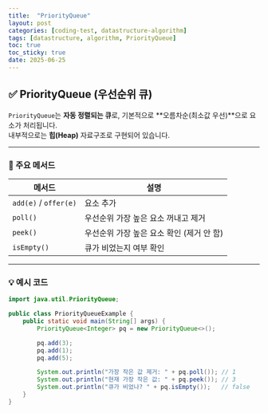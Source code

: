 ```yaml
---
title:  "PriorityQueue"
layout: post
categories: [coding-test, datastructure-algorithm] 
tags: [datastructure, algorithm, PriorityQueue]
toc: true
toc_sticky: true
date: 2025-06-25
---
```


## ✅ PriorityQueue (우선순위 큐)

`PriorityQueue`는 **자동 정렬되는 큐**로, 기본적으로 **오름차순(최소값 우선)**으로 요소가 처리됩니다.  
내부적으로는 **힙(Heap)** 자료구조로 구현되어 있습니다.

---

### 📌 주요 메서드

| 메서드                  | 설명                                      |
|-------------------------|-------------------------------------------|
| `add(e)` / `offer(e)`   | 요소 추가                                 |
| `poll()`                | 우선순위 가장 높은 요소 꺼내고 제거        |
| `peek()`                | 우선순위 가장 높은 요소 확인 (제거 안 함) |
| `isEmpty()`             | 큐가 비었는지 여부 확인                   |

---

### 💡 예시 코드

```java
import java.util.PriorityQueue;

public class PriorityQueueExample {
    public static void main(String[] args) {
        PriorityQueue<Integer> pq = new PriorityQueue<>();

        pq.add(3);
        pq.add(1);
        pq.add(5);

        System.out.println("가장 작은 값 제거: " + pq.poll()); // 1
        System.out.println("현재 가장 작은 값: " + pq.peek()); // 3
        System.out.println("큐가 비었나? " + pq.isEmpty());   // false
    }
}
```